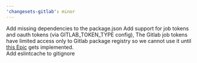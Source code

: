 ```yaml
---
'changesets-gitlab': minor
---
```


Add missing dependencies to the package.json
Add support for job tokens and oauth tokens (via GITLAB_TOKEN_TYPE config), The Gitlab job tokens have limited access only to Gitlab package registry so we cannot use it until [this Epic](https://gitlab.com/groups/gitlab-org/-/epics/3559) gets implemented.  
Add eslintcache to gitignore
